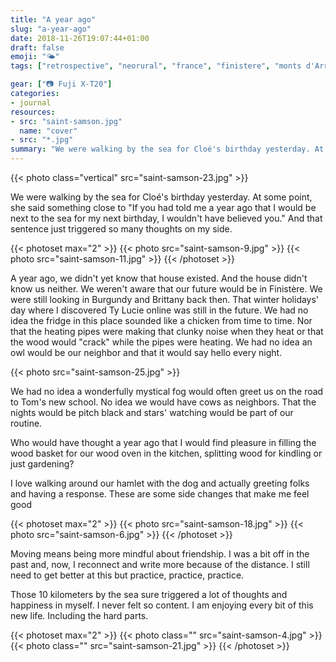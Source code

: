 ```yaml
---
title: "A year ago"
slug: "a-year-ago"
date: 2018-11-26T19:07:44+01:00
draft: false
emoji: "🌤"
tags: ["retrospective", "neorural", "france", "finistere", "monts d'Arrée", "Bretagne", "country side", "ocean", "slow life", "rural exodus", "life change"]

gear: ["📷 Fuji X-T20"]
categories:
- journal
resources:
- src: "saint-samson.jpg"
  name: "cover"
- src: "*.jpg"
summary: "We were walking by the sea for Cloé's birthday yesterday. At some point, she said something close to 'If you had told me a year ago that I would be next to the sea for my next birthday, I wouldn't have believed you.' And that sentence just triggered so many thoughts on my side."
---
```


{{< photo class="vertical" src="saint-samson-23.jpg" >}}

We were walking by the sea for Cloé's birthday yesterday. At some point, she said something close to "If you had told me a year ago that I would be next to the sea for my next birthday, I wouldn't have believed you." And that sentence just triggered so many thoughts on my side.

{{< photoset max="2" >}}
  {{< photo src="saint-samson-9.jpg" >}}
  {{< photo src="saint-samson-11.jpg" >}}
{{< /photoset >}}

A year ago, we didn't yet know that house existed. And the house didn't know us neither. We weren't aware that our future would be in Finistère. We were still looking in Burgundy and Brittany back then. That winter holidays' day where I discovered Ty Lucie online was still in the future. We had no idea the fridge in this place sounded like a chicken from time to time. Nor that the heating pipes were making that clunky noise when they heat or that the wood would "crack" while the pipes were heating. We had no idea an owl would be our neighbor and that it would say hello every night.

{{< photo src="saint-samson-25.jpg" >}}

We had no idea a wonderfully mystical fog would often greet us on the road to Tom's new school. No idea we would have cows as neighbors. That the nights would be pitch black and stars' watching would be part of our routine.

Who would have thought a year ago that I would find pleasure in filling the wood basket for our wood oven in the kitchen, splitting wood for kindling or just gardening?

I love walking around our hamlet with the dog and actually greeting folks and having a response. These are some side changes that make me feel good

{{< photoset max="2" >}}
  {{< photo src="saint-samson-18.jpg" >}}
  {{< photo src="saint-samson-6.jpg" >}}
{{< /photoset >}}

Moving means being more mindful about friendship. I was a bit off in the past and, now, I reconnect and write more because of the distance. I still need to get better at this but practice, practice, practice.

Those 10 kilometers by the sea sure triggered a lot of thoughts and happiness in myself. I never felt so content. I am enjoying every bit of this new life. Including the hard parts.

{{< photoset max="2" >}}
  {{< photo class="" src="saint-samson-4.jpg" >}}
  {{< photo class="" src="saint-samson-21.jpg" >}}
{{< /photoset >}}
